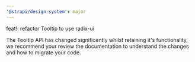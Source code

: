 ```yaml
---
'@strapi/design-system': major
---
```


feat!: refactor Tooltip to use radix-ui

The Tooltip API has changed significently whilst retaining it's functionality, we recommend your review the documentation to understand the changes and how to migrate your code.
